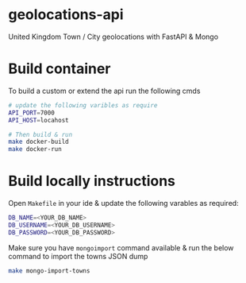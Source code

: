 # geolocations-api
United Kingdom Town / City geolocations with FastAPI  &amp; Mongo

# Build container
To build a custom or extend the api run the following cmds
```bash
# update the following varibles as require
API_PORT=7000
API_HOST=locahost

# Then build & run
make docker-build
make docker-run
```

# Build locally instructions
Open `Makefile` in your ide & update the following varables as required:
```bash
DB_NAME=<YOUR_DB_NAME>
DB_USERNAME=<YOUR_DB_USERNAME>
DB_PASSWORD=<YOUR_DB_PASSWORD>
```

Make sure you have `mongoimport` command available & run the below command to import the towns JSON dump
```bash
make mongo-import-towns
```
